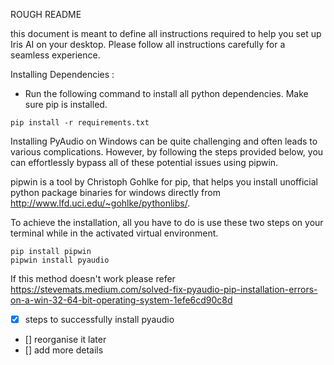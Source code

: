 ROUGH README

this document is meant to define all instructions required to help you set up Iris AI on your desktop.
Please follow all instructions carefully for a seamless experience.

Installing Dependencies :
- Run the following command to install all python dependencies. Make sure pip is installed.
```
pip install -r requirements.txt
```
Installing PyAudio on Windows can be quite challenging and often leads to various complications. However, by following the steps provided below, you can effortlessly bypass all of these potential issues using pipwin.

pipwin is a tool by Christoph Gohlke for pip, that helps you install unofficial python package binaries for windows directly from http://www.lfd.uci.edu/~gohlke/pythonlibs/.

To achieve the installation, all you have to do is use these two steps on your terminal while in the activated virtual environment.
```
pip install pipwin
pipwin install pyaudio
```
If this method doesn't work please refer https://stevemats.medium.com/solved-fix-pyaudio-pip-installation-errors-on-a-win-32-64-bit-operating-system-1efe6cd90c8d
- [x] steps to successfully install pyaudio
- [] reorganise it later
- [] add more details